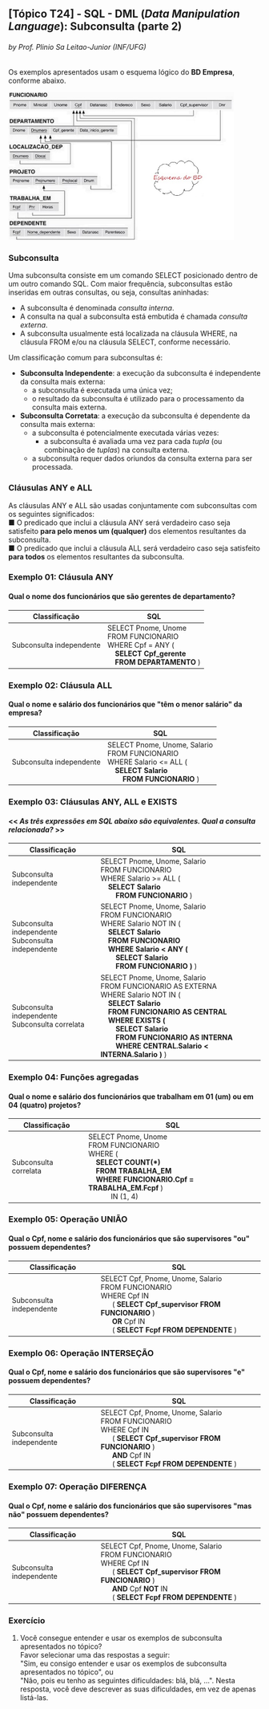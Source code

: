 ## [Tópico T24] - SQL - DML (_Data Manipulation Language_): Subconsulta (parte 2)
###### *by Prof. Plinio Sa Leitao-Junior (INF/UFG)*

Os exemplos apresentados usam o esquema lógico do **BD Empresa**, conforme abaixo.

<img src="../media/fig-esquema-logico-bdempresa.jpg" width="450">

### Subconsulta

Uma subconsulta consiste em um comando SELECT posicionado dentro de um outro comando SQL. Com maior frequência, subconsultas estão inseridas em outras consultas, ou seja, consultas aninhadas:
- A subconsulta é denominada _consulta interna_.
- A consulta na qual a subconsulta está embutida é chamada _consulta externa_.
- A subconsulta usualmente está localizada na cláusula WHERE, na cláusula FROM e/ou na cláusula SELECT, conforme necessário.

Um classificação comum para subconsultas é:
- **Subconsulta Independente**: a execução da subconsulta é independente da consulta mais externa:
  - a subconsulta é executada uma única vez;
  - o resultado da subconsulta é utilizado para o processamento da consulta mais externa.
- **Subconsulta Corretata**: a execução da subconsulta é dependente da consulta mais externa:
  - a subconsulta é potencialmente executada várias vezes:
    - a subconsulta é avaliada uma vez para cada _tupla_ (ou combinação de _tuplas_) na consulta externa.
  - a subconsulta requer dados oriundos da consulta externa para ser processada.

### Cláusulas ANY e ALL

As cláusulas ANY e ALL são usadas conjuntamente com subconsultas com os seguintes significados:<br>
■ O predicado que inclui a cláusula ANY será verdadeiro caso seja satisfeito **para pelo menos um (qualquer)** dos elementos resultantes da subconsulta.<br>
■ O predicado que inclui a cláusula ALL será verdadeiro caso seja satisfeito **para todos** os elementos resultantes da subconsulta.

### Exemplo 01: Cláusula ANY
#### Qual o nome dos funcionários que são gerentes de departamento?

|Classificação|SQL|
|-|-|
|Subconsulta independente|SELECT Pnome, Unome<br>FROM FUNCIONARIO<br>WHERE Cpf = ANY (<br>&nbsp;&nbsp;&nbsp;&nbsp;**SELECT Cpf_gerente**<br>&nbsp;&nbsp;&nbsp;&nbsp;**FROM DEPARTAMENTO** )|

### Exemplo 02: Cláusula ALL
#### Qual o nome e salário dos funcionários que "têm o menor salário" da empresa?

|Classificação|SQL|
|-|-|
|Subconsulta independente|SELECT Pnome, Unome, Salario<br>FROM FUNCIONARIO<br>WHERE Salario <= ALL  (<br>&nbsp;&nbsp;&nbsp;&nbsp;**SELECT Salario**<br>&nbsp;&nbsp;&nbsp;&nbsp;&nbsp;&nbsp;&nbsp;&nbsp;**FROM FUNCIONARIO** )|

### Exemplo 03: Cláusulas ANY, ALL e EXISTS
#### << _As três expressões em SQL abaixo são equivalentes. Qual a consulta relacionada?_ >>

|Classificação|SQL|
|-|-|
|Subconsulta independente|SELECT Pnome, Unome, Salario<br>FROM FUNCIONARIO<br>WHERE Salario >= ALL  (<br>&nbsp;&nbsp;&nbsp;&nbsp;**SELECT Salario**<br>&nbsp;&nbsp;&nbsp;&nbsp;&nbsp;&nbsp;&nbsp;&nbsp;**FROM FUNCIONARIO** )|
|Subconsulta independente<br>Subconsulta independente|SELECT Pnome, Unome, Salario<br>FROM FUNCIONARIO<br>WHERE Salario NOT IN (<br>&nbsp;&nbsp;&nbsp;&nbsp;**SELECT Salario**<br>&nbsp;&nbsp;&nbsp;&nbsp;**FROM FUNCIONARIO**<br>&nbsp;&nbsp;&nbsp;&nbsp;**WHERE Salario < ANY (**<br>&nbsp;&nbsp;&nbsp;&nbsp;&nbsp;&nbsp;&nbsp;&nbsp;**SELECT Salario**<br>&nbsp;&nbsp;&nbsp;&nbsp;&nbsp;&nbsp;&nbsp;&nbsp;**FROM FUNCIONARIO )** )|
|Subconsulta independente<br>Subconsulta correlata|SELECT Pnome, Unome, Salario<br>FROM FUNCIONARIO AS EXTERNA<br>WHERE Salario NOT IN (<br>&nbsp;&nbsp;&nbsp;&nbsp;**SELECT Salario**<br>&nbsp;&nbsp;&nbsp;&nbsp;**FROM FUNCIONARIO AS CENTRAL**<br>&nbsp;&nbsp;&nbsp;&nbsp;**WHERE EXISTS (**<br>&nbsp;&nbsp;&nbsp;&nbsp;&nbsp;&nbsp;&nbsp;&nbsp;**SELECT Salario**<br>&nbsp;&nbsp;&nbsp;&nbsp;&nbsp;&nbsp;&nbsp;&nbsp;**FROM FUNCIONARIO AS INTERNA<br>&nbsp;&nbsp;&nbsp;&nbsp;&nbsp;&nbsp;&nbsp;&nbsp;WHERE CENTRAL.Salario < INTERNA.Salario )** )|

### Exemplo 04: Funções agregadas
#### Qual o nome e salário dos funcionários que trabalham em 01 (um) ou em 04 (quatro) projetos?

|Classificação|SQL|
|-|-|
|Subconsulta correlata|SELECT Pnome, Unome<br>FROM FUNCIONARIO<br>WHERE (<br>&nbsp;&nbsp;&nbsp;&nbsp;**SELECT COUNT(\*)**<br>&nbsp;&nbsp;&nbsp;&nbsp;**FROM TRABALHA_EM**<br>&nbsp;&nbsp;&nbsp;&nbsp;**WHERE FUNCIONARIO.Cpf = TRABALHA_EM.Fcpf** )<br>&nbsp;&nbsp;&nbsp;&nbsp;&nbsp;&nbsp;&nbsp;&nbsp;&nbsp;&nbsp;&nbsp;&nbsp;IN (1, 4)|

### Exemplo 05: Operação UNIÃO
#### Qual o Cpf, nome e salário dos funcionários que são supervisores "ou" possuem dependentes?

|Classificação|SQL|
|-|-|
|Subconsulta independente|SELECT Cpf, Pnome, Unome, Salario<br>FROM FUNCIONARIO<br>WHERE Cpf IN<br>&nbsp;&nbsp;&nbsp;&nbsp;&nbsp;&nbsp;( **SELECT Cpf_supervisor FROM FUNCIONARIO** )<br>&nbsp;&nbsp;&nbsp;&nbsp;&nbsp;&nbsp;**OR** Cpf IN<br>&nbsp;&nbsp;&nbsp;&nbsp;&nbsp;&nbsp;( **SELECT Fcpf FROM DEPENDENTE** )|

### Exemplo 06: Operação INTERSEÇÃO
#### Qual o Cpf, nome e salário dos funcionários que são supervisores "e" possuem dependentes?

|Classificação|SQL|
|-|-|
|Subconsulta independente|SELECT Cpf, Pnome, Unome, Salario<br>FROM FUNCIONARIO<br>WHERE Cpf IN<br>&nbsp;&nbsp;&nbsp;&nbsp;&nbsp;&nbsp;( **SELECT Cpf_supervisor FROM FUNCIONARIO** )<br>&nbsp;&nbsp;&nbsp;&nbsp;&nbsp;&nbsp;**AND** Cpf IN<br>&nbsp;&nbsp;&nbsp;&nbsp;&nbsp;&nbsp;( **SELECT Fcpf FROM DEPENDENTE** )|

### Exemplo 07: Operação DIFERENÇA
#### Qual o Cpf, nome e salário dos funcionários que são supervisores "mas não" possuem dependentes?

|Classificação|SQL|
|-|-|
|Subconsulta independente|SELECT Cpf, Pnome, Unome, Salario<br>FROM FUNCIONARIO<br>WHERE Cpf IN<br>&nbsp;&nbsp;&nbsp;&nbsp;&nbsp;&nbsp;( **SELECT Cpf_supervisor FROM FUNCIONARIO** )<br>&nbsp;&nbsp;&nbsp;&nbsp;&nbsp;&nbsp;**AND** Cpf **NOT** IN<br>&nbsp;&nbsp;&nbsp;&nbsp;&nbsp;&nbsp;( **SELECT Fcpf FROM DEPENDENTE** )|

### Exercício

1. Você consegue entender e usar os exemplos de subconsulta apresentados no tópico?<br>
Favor selecionar uma das respostas a seguir:<br>
"Sim, eu consigo entender e usar os exemplos de subconsulta apresentados no tópico", ou<br>
"Não, pois eu tenho as seguintes dificuldades: blá, blá, ...". Nesta resposta, você deve descrever as suas dificuldades, em vez de apenas listá-las.
